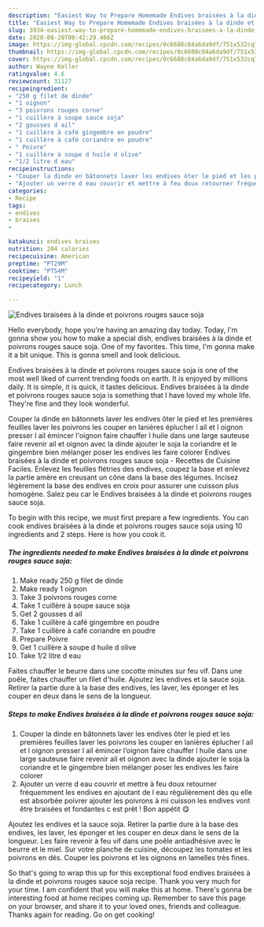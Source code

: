 ```yaml
---
description: "Easiest Way to Prepare Homemade Endives braisées à la dinde et poivrons rouges sauce soja"
title: "Easiest Way to Prepare Homemade Endives braisées à la dinde et poivrons rouges sauce soja"
slug: 3934-easiest-way-to-prepare-homemade-endives-braisees-a-la-dinde-et-poivrons-rouges-sauce-soja
date: 2020-08-28T00:42:29.466Z
image: https://img-global.cpcdn.com/recipes/0c6688c84a6da9df/751x532cq70/endives-braisees-a-la-dinde-et-poivrons-rouges-sauce-soja-photo-principale-de-la-recette.jpg
thumbnail: https://img-global.cpcdn.com/recipes/0c6688c84a6da9df/751x532cq70/endives-braisees-a-la-dinde-et-poivrons-rouges-sauce-soja-photo-principale-de-la-recette.jpg
cover: https://img-global.cpcdn.com/recipes/0c6688c84a6da9df/751x532cq70/endives-braisees-a-la-dinde-et-poivrons-rouges-sauce-soja-photo-principale-de-la-recette.jpg
author: Wayne Keller
ratingvalue: 4.6
reviewcount: 31127
recipeingredient:
- "250 g filet de dinde"
- "1 oignon"
- "3 poivrons rouges corne"
- "1 cuillère à soupe sauce soja"
- "2 gousses d ail"
- "1 cuillère à café gingembre en poudre"
- "1 cuillère à café coriandre en poudre"
- " Poivre"
- "1 cuillère à soupe d huile d olive"
- "1/2 litre d eau"
recipeinstructions:
- "Couper la dinde en bâtonnets laver les endives ôter le pied et les premières feuilles laver les poivrons les couper en lanières éplucher l ail et l oignon presser l ail émincer l’oignon faire chauffer l huile dans une large sauteuse faire revenir ail et oignon avec la dinde ajouter le soja la coriandre et le gingembre bien mélanger poser les endives les faire colorer"
- "Ajouter un verre d eau couvrir et mettre à feu doux retourner fréquemment les endives en ajoutant de l eau régulièrement dès qu elle est absorbée poivrer ajouter les poivrons à mi cuisson les endives vont être braisées et fondantes c est prêt ! Bon appétit 😋"
categories:
- Recipe
tags:
- endives
- braises
- 

katakunci: endives braises  
nutrition: 204 calories
recipecuisine: American
preptime: "PT29M"
cooktime: "PT54M"
recipeyield: "1"
recipecategory: Lunch

---
```



![Endives braisées à la dinde et poivrons rouges sauce soja](https://img-global.cpcdn.com/recipes/0c6688c84a6da9df/751x532cq70/endives-braisees-a-la-dinde-et-poivrons-rouges-sauce-soja-photo-principale-de-la-recette.jpg)

Hello everybody, hope you're having an amazing day today. Today, I'm gonna show you how to make a special dish, endives braisées à la dinde et poivrons rouges sauce soja. One of my favorites. This time, I'm gonna make it a bit unique. This is gonna smell and look delicious.

Endives braisées à la dinde et poivrons rouges sauce soja is one of the most well liked of current trending foods on earth. It is enjoyed by millions daily. It is simple, it is quick, it tastes delicious. Endives braisées à la dinde et poivrons rouges sauce soja is something that I have loved my whole life. They're fine and they look wonderful.

Couper la dinde en bâtonnets laver les endives ôter le pied et les premières feuilles laver les poivrons les couper en lanières éplucher l ail et l oignon presser l ail émincer l&#39;oignon faire chauffer l huile dans une large sauteuse faire revenir ail et oignon avec la dinde ajouter le soja la coriandre et le gingembre bien mélanger poser les endives les faire colorer Endives braisées à la dinde et poivrons rouges sauce soja - Recettes de Cuisine Faciles. Enlevez les feuilles flétries des endives, coupez la base et enlevez la partie amère en creusant un cône dans la base des légumes. Incisez légèrement la base des endives en croix pour assurer une cuisson plus homogène. Salez peu car le Endives braisées à la dinde et poivrons rouges sauce soja.


To begin with this recipe, we must first prepare a few ingredients. You can cook endives braisées à la dinde et poivrons rouges sauce soja using 10 ingredients and 2 steps. Here is how you cook it.

<!--inarticleads1-->

##### The ingredients needed to make Endives braisées à la dinde et poivrons rouges sauce soja:

1. Make ready 250 g filet de dinde
1. Make ready 1 oignon
1. Take 3 poivrons rouges corne
1. Take 1 cuillère à soupe sauce soja
1. Get 2 gousses d ail
1. Take 1 cuillère à café gingembre en poudre
1. Take 1 cuillère à café coriandre en poudre
1. Prepare  Poivre
1. Get 1 cuillère à soupe d huile d olive
1. Take 1/2 litre d eau


Faites chauffer le beurre dans une cocotte minutes sur feu vif. Dans une poêle, faites chauffer un filet d&#39;huile. Ajoutez les endives et la sauce soja. Retirer la partie dure à la base des endives, les laver, les éponger et les couper en deux dans le sens de la longueur. 

<!--inarticleads2-->

##### Steps to make Endives braisées à la dinde et poivrons rouges sauce soja:

1. Couper la dinde en bâtonnets laver les endives ôter le pied et les premières feuilles laver les poivrons les couper en lanières éplucher l ail et l oignon presser l ail émincer l’oignon faire chauffer l huile dans une large sauteuse faire revenir ail et oignon avec la dinde ajouter le soja la coriandre et le gingembre bien mélanger poser les endives les faire colorer
1. Ajouter un verre d eau couvrir et mettre à feu doux retourner fréquemment les endives en ajoutant de l eau régulièrement dès qu elle est absorbée poivrer ajouter les poivrons à mi cuisson les endives vont être braisées et fondantes c est prêt ! Bon appétit 😋


Ajoutez les endives et la sauce soja. Retirer la partie dure à la base des endives, les laver, les éponger et les couper en deux dans le sens de la longueur. Les faire revenir à feu vif dans une poêle antiadhésive avec le beurre et le miel. Sur votre planche de cuisine, découpez les tomates et les poivrons en dés. Couper les poivrons et les oignons en lamelles très fines. 

So that's going to wrap this up for this exceptional food endives braisées à la dinde et poivrons rouges sauce soja recipe. Thank you very much for your time. I am confident that you will make this at home. There's gonna be interesting food at home recipes coming up. Remember to save this page on your browser, and share it to your loved ones, friends and colleague. Thanks again for reading. Go on get cooking!
